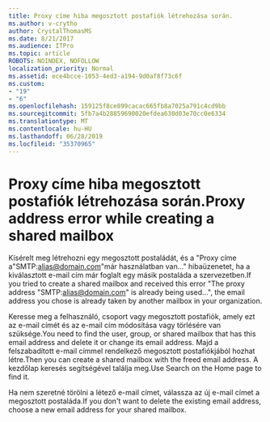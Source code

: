 ```yaml
---
title: Proxy címe hiba megosztott postafiók létrehozása során.
ms.author: v-crytho
author: CrystalThomasMS
ms.date: 8/21/2017
ms.audience: ITPro
ms.topic: article
ROBOTS: NOINDEX, NOFOLLOW
localization_priority: Normal
ms.assetid: ece4bcce-1053-4ed3-a194-9d0af8f73c6f
ms.custom:
- "19"
- "6"
ms.openlocfilehash: 159125f8ce899cacac665fb8a7025a791c4cd9bb
ms.sourcegitcommit: 5fb7a4b28859690020efdea630d03e70cc0e6334
ms.translationtype: MT
ms.contentlocale: hu-HU
ms.lasthandoff: 06/28/2019
ms.locfileid: "35370965"
---
```

# <a name="proxy-address-error-while-creating-a-shared-mailbox"></a><span data-ttu-id="0ee0b-102">Proxy címe hiba megosztott postafiók létrehozása során.</span><span class="sxs-lookup"><span data-stu-id="0ee0b-102">Proxy address error while creating a shared mailbox</span></span>

<span data-ttu-id="0ee0b-103">Kísérelt meg létrehozni egy megosztott postaládát, és a "Proxy címe a"SMTP:alias@domain.com"már használatban van..." hibaüzenetet, ha a kiválasztott e-mail cím már foglalt egy másik postaláda a szervezetben.</span><span class="sxs-lookup"><span data-stu-id="0ee0b-103">If you tried to create a shared mailbox and received this error "The proxy address "SMTP:alias@domain.com" is already being used…", the email address you chose is already taken by another mailbox in your organization.</span></span>
  
<span data-ttu-id="0ee0b-104">Keresse meg a felhasználó, csoport vagy megosztott postafiók, amely ezt az e-mail címét és az e-mail cím módosítása vagy törlésére van szüksége.</span><span class="sxs-lookup"><span data-stu-id="0ee0b-104">You need to find the user, group, or shared mailbox that has this email address and delete it or change its email address.</span></span> <span data-ttu-id="0ee0b-105">Majd a felszabadított e-mail címmel rendelkező megosztott postafiókjából hozhat létre.</span><span class="sxs-lookup"><span data-stu-id="0ee0b-105">Then you can create a shared mailbox with the freed email address.</span></span> <span data-ttu-id="0ee0b-106">A kezdőlap keresés segítségével találja meg.</span><span class="sxs-lookup"><span data-stu-id="0ee0b-106">Use Search on the Home page to find it.</span></span>
  
<span data-ttu-id="0ee0b-107">Ha nem szeretné törölni a létező e-mail címet, válassza az új e-mail címet a megosztott postaláda.</span><span class="sxs-lookup"><span data-stu-id="0ee0b-107">If you don't want to delete the existing email address, choose a new email address for your shared mailbox.</span></span>
  